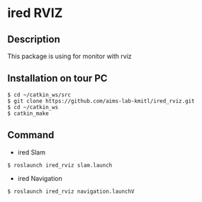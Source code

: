 # ired RVIZ
## Description
This package is using for monitor with rviz
## Installation on tour PC
```
$ cd ~/catkin_ws/src
$ git clone https://github.com/aims-lab-kmitl/ired_rviz.git
$ cd ~/catkin_ws
$ catkin_make
```
## Command
- ired Slam
```
$ roslaunch ired_rviz slam.launch
```
- ired Navigation
```
$ roslaunch ired_rviz navigation.launchV
```